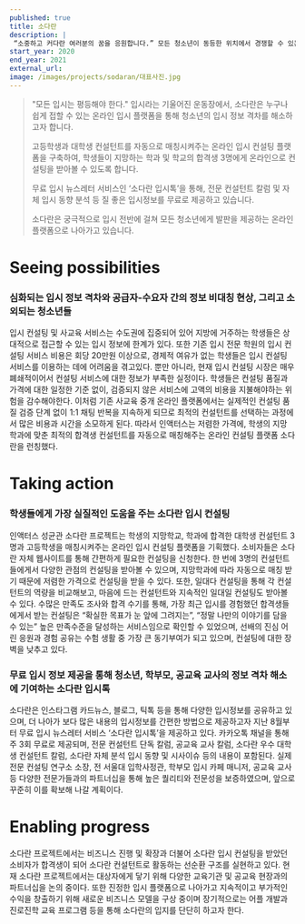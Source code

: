 ```yaml
---
published: true
title: 소다란
description: |
 “소중하고 커다란 여러분의 꿈을 응원합니다.” 모든 청소년이 동등한 위치에서 경쟁할 수 있는 발판을 제공하고자 합니다.
start_year: 2020
end_year: 2021
external_url:
image: /images/projects/sodaran/대표사진.jpg
---
```


>"모든 입시는 평등해야 한다." 입시라는 기울어진 운동장에서, 소다란은 누구나 쉽게 접할 수 있는 온라인 입시 플랫폼을 통해 청소년의 입시 정보 격차를 해소하고자 합니다.
>
>고등학생과 대학생 컨설턴트를 자동으로 매칭시켜주는 온라인 입시 컨설팅 플랫폼을 구축하여, 학생들이 지망하는 학과 및 학교의 합격생 3명에게 온라인으로 컨설팅을 받아볼 수 있도록 합니다.
>
>무료 입시 뉴스레터 서비스인 ‘소다란 입시톡’을 통해, 전문 컨설턴트 칼럼 및 자체 입시 동향 분석 등 질 좋은 입시정보를 무료로 제공하고 있습니다.
>
>소다란은 궁극적으로 입시 전반에 걸쳐 모든 청소년에게 발판을 제공하는 온라인 플랫폼으로 나아가고 있습니다.


# Seeing possibilities

### 심화되는 입시 정보 격차와 공급자-수요자 간의 정보 비대칭 현상, 그리고 소외되는 청소년들

입시 컨설팅 및 사교육 서비스는 수도권에 집중되어 있어 지방에 거주하는 학생들은 상대적으로 접근할 수 있는 입시 정보에 한계가 있다. 또한 기존 입시 전문 학원의 입시 컨설팅 서비스 비용은 회당 20만원 이상으로, 경제적 여유가 없는 학생들은 입시 컨설팅 서비스를 이용하는 데에 어려움을 겪고있다. 뿐만 아니라, 현재 입시 컨설팅 시장은 매우 폐쇄적이어서 컨설팅 서비스에 대한 정보가 부족한 실정이다. 학생들은 컨설팅 품질과 가격에 대한 일정한 기준 없이, 검증되지 않은 서비스에 고액의 비용을 지불해야하는 위험을 감수해야한다. 이처럼 기존 사교육 중개 온라인 플랫폼에서는 실제적인 컨설팅 품질 검증 단계 없이 1:1 채팅 반복을 지속하게 되므로 최적의 컨설턴트를 선택하는 과정에서 많은 비용과 시간을 소모하게 된다. 따라서 인액터스는 저렴한 가격에, 학생의 지망 학과에 맞춘 최적의 합격생 컨설턴트를 자동으로 매칭해주는 온라인 컨설팅 플랫폼 소다란을 런칭했다.

# Taking action

### 학생들에게 가장 실질적인 도움을 주는 소다란 입시 컨설팅

인액터스 성균관 소다란 프로젝트는 학생의 지망학교, 학과에 합격한 대학생 컨설턴트 3명과 고등학생을 매칭시켜주는 온라인 입시 컨설팅 플랫폼을 기획했다. 소비자들은 소다란 자체 웹사이트를 통해 간편하게 필요한 컨설팅을 신청한다. 한 번에 3명의 컨설턴트들에게서 다양한 관점의 컨설팅을 받아볼 수 있으며, 지망학과에 따라 자동으로 매칭 받기 때문에 저렴한 가격으로 컨설팅을 받을 수 있다. 또한, 일대다 컨설팅을 통해 각 컨설턴트의 역량을 비교해보고, 마음에 드는 컨설턴트와 지속적인 일대일 컨설팅도 받아볼 수 있다. 수많은 만족도 조사와 합격 수기를 통해, 가장 최근 입시를 경험했던 합격생들에게서 받는 컨설팅은 “확실한 목표가 눈 앞에 그려지는”, “정말 나만의 이야기를 담을 수 있는” 높은 만족수준을 달성하는 서비스임으로 확인할 수 있었으며, 선배의 진심 어린 응원과 경험 공유는 수험 생활 중 가장 큰 동기부여가 되고 있으며, 컨설팅에 대한 장벽을 낮추고 있다.

### 무료 입시 정보 제공을 통해 청소년, 학부모, 공교육 교사의 정보 격차 해소에 기여하는 소다란 입시톡

소다란은 인스타그램 카드뉴스, 블로그, 틱톡 등을 통해 다양한 입시정보를 공유하고 있으며, 더 나아가 보다 많은 내용의 입시정보를 간편한 방법으로 제공하고자 지난 8월부터 무료 입시 뉴스레터 서비스 ‘소다란 입시톡’을 제공하고 있다. 카카오톡 채널을 통해 주 3회 무료로 제공되며, 전문 컨설턴트 단독 칼럼, 공교육 교사 칼럼, 소다란 우수 대학생 컨설턴트 칼럼, 소다란 자체 분석 입시 동향 및 시사이슈 등의 내용이 포함된다. 실제 전문 컨설팅 연구소 소장, 전 서울대 입학사정관, 학부모 입시 카페 매니저, 공교육 교사 등 다양한 전문가들과의 파트너십을 통해 높은 퀄리티와 전문성을 보증하였으며, 앞으로 꾸준히 이를 확보해 나갈 계획이다.

# Enabling progress

소다란 프로젝트에서는 비즈니스 진행 및 확장과 더불어 소다란 입시 컨설팅을 받았던 소비자가 합격생이 되어 소다란 컨설턴트로 활동하는 선순환 구조를 실현하고 있다. 현재 소다란 프로젝트에서는 대상자에게 닿기 위해 다양한 교육기관 및 공교육 현장과의 파트너십을 논의 중이다. 또한 진정한 입시 플랫폼으로 나아가고 지속적이고 부가적인 수익을 창출하기 위해 새로운 비즈니스 모델을 구상 중이며 장기적으로는 어플 개발과 진로진학 교육 프로그램 등을 통해 소다란의 입지를 단단히 하고자 한다.  
